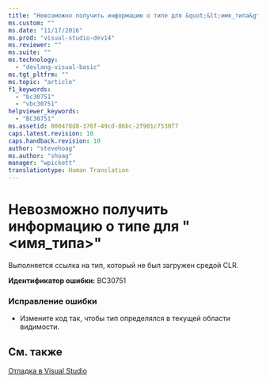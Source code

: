 ```yaml
---
title: "Невозможно получить информацию о типе для &quot;&lt;имя_типа&gt;&quot; | Microsoft Docs"
ms.custom: ""
ms.date: "11/17/2016"
ms.prod: "visual-studio-dev14"
ms.reviewer: ""
ms.suite: ""
ms.technology: 
  - "devlang-visual-basic"
ms.tgt_pltfrm: ""
ms.topic: "article"
f1_keywords: 
  - "bc30751"
  - "vbc30751"
helpviewer_keywords: 
  - "BC30751"
ms.assetid: 000478d8-376f-49cd-86bc-2f901c7530f7
caps.latest.revision: 10
caps.handback.revision: 10
author: "stevehoag"
ms.author: "shoag"
manager: "wpickett"
translationtype: Human Translation
---
```

# Невозможно получить информацию о типе для &quot;&lt;имя_типа&gt;&quot;
Выполняется ссылка на тип, который не был загружен средой CLR.  
  
 **Идентификатор ошибки:** BC30751  
  
### Исправление ошибки  
  
-   Измените код так, чтобы тип определялся в текущей области видимости.  
  
## См. также  
 [Отладка в Visual Studio](/visual-studio/debugger/debugging-in-visual-studio)